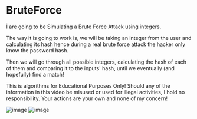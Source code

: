 # BruteForce
İ are going to be Simulating a Brute Force Attack using integers.

The way it is going to work is, we will be taking an integer from the user and calculating its hash hence during a real brute force attack the hacker only know the password hash. 

Then we will go through all possible integers, calculating the hash of each of them and comparing it to the inputs' hash, until we eventually (and hopefully) find a match!

This is algorithms for Educational Purposes Only! Should any of the information in this video be misused or used for illegal activities, I hold no responsibility. Your actions are your own and none of my concern!

![image](https://user-images.githubusercontent.com/75854478/117007762-3714e700-ad14-11eb-9fe4-d9b3b2ab3319.png)
![image](https://user-images.githubusercontent.com/75854478/117007812-43993f80-ad14-11eb-91b9-db4b8eabeab6.png)

